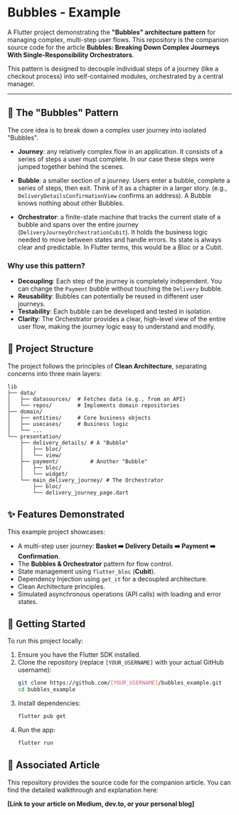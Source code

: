 # Bubbles - Example

A Flutter project demonstrating the **"Bubbles" architecture pattern** for managing complex, multi-step user flows. This repository is the companion source code for the article **Bubbles: Breaking Down Complex Journeys With Single-Responsibility Orchestrators**.

This pattern is designed to decouple individual steps of a journey (like a checkout process) into self-contained modules, orchestrated by a central manager.

---

## 🫧 The "Bubbles" Pattern

The core idea is to break down a complex user journey into isolated "Bubbles".

* **Journey**: any relatively complex flow in an application. It consists of a series of steps a user must complete. In our case these steps were jumped together behind the scenes.

* **Bubble**: a smaller section of a journey.  Users enter a bubble, complete a series of steps, then exit. Think of it as a chapter in a larger story. (e.g., `DeliveryDetailsConfirmationView` confirms an address). A Bubble knows nothing about other Bubbles.

* **Orchestrator**: a finite-state machine that tracks the current state of a bubble and spans over the entire journey (`DeliveryJourneyOrchestrationCubit`). It holds the business logic needed to move between states and handle errors. Its state is always clear and predictable. In Flutter terms, this would be a Bloc or a Cubit.


### Why use this pattern?

-   **Decoupling**: Each step of the journey is completely independent. You can change the `Payment` bubble without touching the `Delivery` bubble.
-   **Reusability**: Bubbles can potentially be reused in different user journeys.
-   **Testability**: Each bubble can be developed and tested in isolation.
-   **Clarity**: The Orchestrator provides a clear, high-level view of the entire user flow, making the journey logic easy to understand and modify.

## 📂 Project Structure

The project follows the principles of **Clean Architecture**, separating concerns into three main layers:

```
lib
├── data/
│   ├── datasources/  # Fetches data (e.g., from an API)
│   └── repos/        # Implements domain repositories
├── domain/
│   ├── entities/     # Core business objects
│   ├── usecases/     # Business logic
│   └── ...
└── presentation/
    ├── delivery_details/ # A "Bubble"
    │   ├── bloc/
    │   └── view/
    ├── payment/          # Another "Bubble"
    │   ├── bloc/
    │   └── widget/
    └── main_delivery_journey/ # The Orchestrator
        ├── bloc/
        └── delivery_journey_page.dart
```

## ✨ Features Demonstrated

This example project showcases:

*   A multi-step user journey: **Basket ➡️ Delivery Details ➡️ Payment ➡️ Confirmation**.
*   The **Bubbles & Orchestrator** pattern for flow control.
*   State management using `flutter_bloc` (**Cubit**).
*   Dependency Injection using `get_it` for a decoupled architecture.
*   Clean Architecture principles.
*   Simulated asynchronous operations (API calls) with loading and error states.

## 🚀 Getting Started

To run this project locally:

1.  Ensure you have the Flutter SDK installed.
2.  Clone the repository (replace `[YOUR_USERNAME]` with your actual GitHub username):
    ```sh
    git clone https://github.com/[YOUR_USERNAME]/bubbles_example.git
    cd bubbles_example
    ```
3.  Install dependencies:
    ```sh
    flutter pub get
    ```
4.  Run the app:
    ```sh
    flutter run
    ```

## 📖 Associated Article

This repository provides the source code for the companion article. You can find the detailed walkthrough and explanation here:

**[Link to your article on Medium, dev.to, or your personal blog]**
